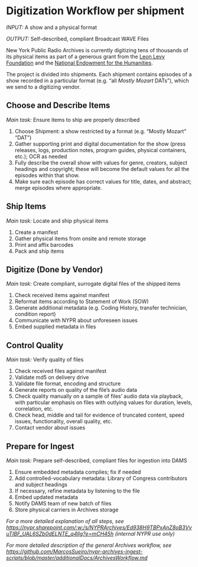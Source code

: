 # Digitization Workflow per shipment 

_INPUT:_ A show and a physical format 

_OUTPUT:_ Self-described, compliant Broadcast WAVE Files 

New York Public Radio Archives is currently digitizing tens of thousands of its physical items as part of a generous grant from the [Leon Levy Foundation](https://nypublicradio.org/2020/02/24/new-york-public-radio-archives-receives-2-5-million-grant-from-the-leon-levy-foundation-for-the-preservation-of-wnyc-and-wqxr-archival-collections/) and the [National Endowment for the Humanities](https://www.neh.gov/).

The project is divided into shipments. Each shipment contains episodes of a show recorded in a particular format (e.g. “all _Mostly Mozart_ DATs”), which we send to a digitizing vendor.

## Choose and Describe Items
_Main task:_ Ensure items to ship are properly described 
1. Choose Shipment: a show restricted by a format (e.g. “Mostly Mozart” “DAT”) 
2. Gather supporting print and digital documentation for the show (press releases, logs, production notes, program guides, physical containers, etc.); OCR as needed 
3. Fully describe the overall show with values for genre, creators, subject headings and copyright; these will become the default values for all the episodes within that show.
4. Make sure each episode has correct values for title, dates, and abstract; merge episodes where appropriate.

## Ship Items
_Main task:_ Locate and ship physical items
1. Create a manifest
2. Gather physical items from onsite and remote storage 
3. Print and affix barcodes
4. Pack and ship items

## Digitize (Done by Vendor)
_Main task:_ Create compliant, surrogate digital files of the shipped items
1. Check received items against manifest
2. Reformat items according to Statement of Work (SOW)
3. Generate additional metadata (e.g. Coding History, transfer technician, condition report)
4. Communicate with NYPR about unforeseen issues
5. Embed supplied metadata in files 

## Control Quality
_Main task:_ Verify quality of files 
1. Check received files against manifest
2. Validate md5 on delivery drive
3. Validate file format, encoding and structure
4. Generate reports on quality of the file’s audio data
5. Check quality manually on a sample of files’ audio data via playback, with particular emphasis on files with outlying values for duration, levels, correlation, etc.
6. Check head, middle and tail for evidence of truncated content, speed issues, functionality, overall quality, etc. 
7. Contact vendor about issues

## Prepare for Ingest 
_Main task:_ Prepare self-described, compliant files for ingestion into DAMS
1. Ensure embedded metadata complies; fix if needed
2. Add controlled-vocabulary metadata: Library of Congress contributors and subject headings 
3. If necessary, refine metadata by listening to the file
4. Embed updated metadata
5. Notify DAMS team of new batch of files
6. Store physical carriers in Archives storage



_For a more detailed explanation of all steps, see https://nypr.sharepoint.com/:w:/s/NYPRArchives/Ed938H9TBPxAnZ8oB3VvuTIBF_UAL6SZb0dELNTE_q4lIg?e=mCH45h (internal NYPR use only)_

_For more detailed description of the general Archives workflow, see https://github.com/MarcosSueiro/nypr-archives-ingest-scripts/blob/master/additionalDocs/ArchivesWorkflow.md_
